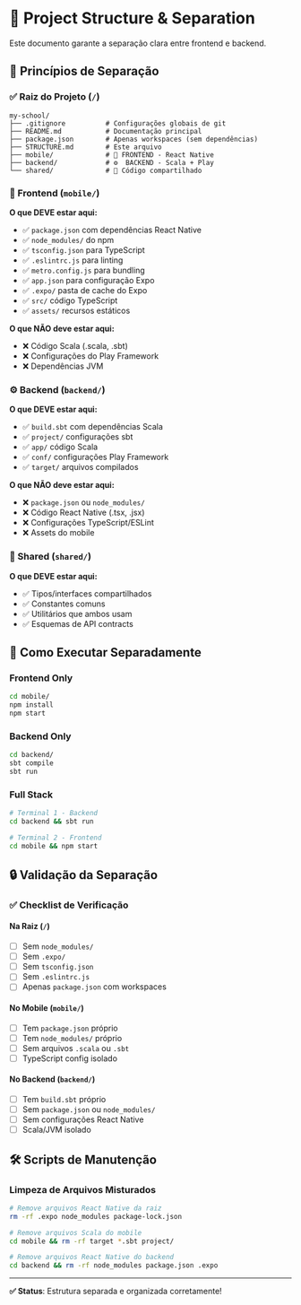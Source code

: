 # 📁 Project Structure & Separation

Este documento garante a separação clara entre frontend e backend.

## 🎯 **Princípios de Separação**

### **✅ Raiz do Projeto (`/`)**

```
my-school/
├── .gitignore          # Configurações globais de git
├── README.md           # Documentação principal
├── package.json        # Apenas workspaces (sem dependências)
├── STRUCTURE.md        # Este arquivo
├── mobile/             # 📱 FRONTEND - React Native
├── backend/            # ⚙️  BACKEND - Scala + Play
└── shared/             # 🔗 Código compartilhado
```

### **📱 Frontend (`mobile/`)**

**O que DEVE estar aqui:**

- ✅ `package.json` com dependências React Native
- ✅ `node_modules/` do npm
- ✅ `tsconfig.json` para TypeScript
- ✅ `.eslintrc.js` para linting
- ✅ `metro.config.js` para bundling
- ✅ `app.json` para configuração Expo
- ✅ `.expo/` pasta de cache do Expo
- ✅ `src/` código TypeScript
- ✅ `assets/` recursos estáticos

**O que NÃO deve estar aqui:**

- ❌ Código Scala (.scala, .sbt)
- ❌ Configurações do Play Framework
- ❌ Dependências JVM

### **⚙️ Backend (`backend/`)**

**O que DEVE estar aqui:**

- ✅ `build.sbt` com dependências Scala
- ✅ `project/` configurações sbt
- ✅ `app/` código Scala
- ✅ `conf/` configurações Play Framework
- ✅ `target/` arquivos compilados

**O que NÃO deve estar aqui:**

- ❌ `package.json` ou `node_modules/`
- ❌ Código React Native (.tsx, .jsx)
- ❌ Configurações TypeScript/ESLint
- ❌ Assets do mobile

### **🔗 Shared (`shared/`)**

**O que DEVE estar aqui:**

- ✅ Tipos/interfaces compartilhados
- ✅ Constantes comuns
- ✅ Utilitários que ambos usam
- ✅ Esquemas de API contracts

## 🚀 **Como Executar Separadamente**

### **Frontend Only**

```bash
cd mobile/
npm install
npm start
```

### **Backend Only**

```bash
cd backend/
sbt compile
sbt run
```

### **Full Stack**

```bash
# Terminal 1 - Backend
cd backend && sbt run

# Terminal 2 - Frontend
cd mobile && npm start
```

## 🔒 **Validação da Separação**

### **✅ Checklist de Verificação**

#### **Na Raiz (`/`)**

- [ ] Sem `node_modules/`
- [ ] Sem `.expo/`
- [ ] Sem `tsconfig.json`
- [ ] Sem `.eslintrc.js`
- [ ] Apenas `package.json` com workspaces

#### **No Mobile (`mobile/`)**

- [ ] Tem `package.json` próprio
- [ ] Tem `node_modules/` próprio
- [ ] Sem arquivos `.scala` ou `.sbt`
- [ ] TypeScript config isolado

#### **No Backend (`backend/`)**

- [ ] Tem `build.sbt` próprio
- [ ] Sem `package.json` ou `node_modules/`
- [ ] Sem configurações React Native
- [ ] Scala/JVM isolado

## 🛠️ **Scripts de Manutenção**

### **Limpeza de Arquivos Misturados**

```bash
# Remove arquivos React Native da raiz
rm -rf .expo node_modules package-lock.json

# Remove arquivos Scala do mobile
cd mobile && rm -rf target *.sbt project/

# Remove arquivos React Native do backend
cd backend && rm -rf node_modules package.json .expo
```

---

**✅ Status**: Estrutura separada e organizada corretamente!
